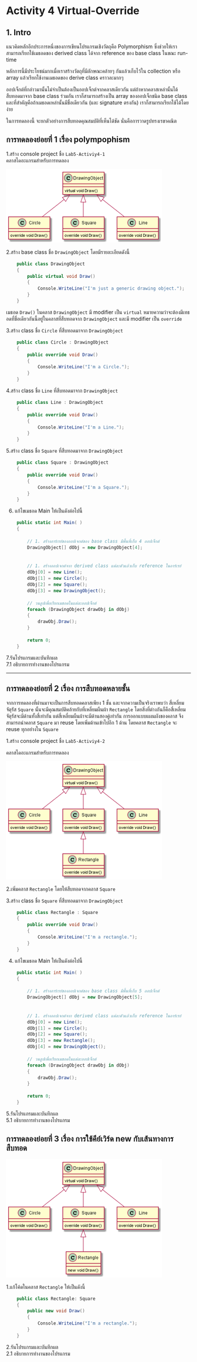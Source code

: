 # Activity 4 Virtual-Override

## 1. Intro

แนวคิดหลักอีกประการหนึ่งของการเขียนโปรแกรมเชิงวัตถุคือ Polymorphism ซึ่งช่วยให้เราสามารถเรียกใช้เมธอดของ derived class ได้จาก reference ของ base class ในขณะ run-time

หลักการนี้มีประโยชน์มากเมื่อเราสร้างวัตถุที่มีลักษณะคล้ายๆ กันแล้วเก็บไว้ใน collection หรือ array แล้วเรียกใช้งานเมธอดของ derive class คราวละมากๆ  

ออปเจ็กต์ที่กล่าวมานั้นไม่จำเป็นต้องเป็นออปเจ็กต์จากคลาสเดียวกัน แต่ถ้าหากคลาสเหล่านั้นได้สืบทอดมาจาก base class ร่วมกัน เราก็สามารถสร้างเป็น array ของออปเจ็กชนิด base class และที่สำคัญคือถ้าเมธอดเหล่านั้นมีชื่อเดียวกัน (และ signature ตรงกัน) เราก็สามารถเรียกใช้ได้โดยง่าย  

ในการทดลองนี้ จะยกตัวอย่างการสืบทอดคุณสมบัติที่เห็นได้ชัด นั่นคือการวาดรูปทรงเรขาคณิต

## การทดลองย่อยที่ 1 เรื่อง polympophism  

1.สร้าง console project ชื่อ `Lab5-Activiy4-1`  
คลาสไดอะแกรมสำหรับการทดลอง  

![diagram 1](./puml-diagram/diagram-Lab5-Activity4-1.png)


2.สร้าง base class ชื่อ `DrawingObject` โดยมีรายละเอียดดังนี้  

```C#
    public class DrawingObject
    {
        public virtual void Draw()
        {
            Console.WriteLine("I'm just a generic drawing object.");
        }
    }
```

เมธอด `Draw()` ในคลาส  `DrawingObject` มี modifier เป็น `virtual` หมายความว่าจะต้องมีเทธอดที่ชื่อเดียวกันนี้อยู่ในคลาสที่สืบทอดจาก  `DrawingObject` และมี modifier เป็น `override`

3.สร้าง class ชื่อ `Circle` ที่สืบทอดมาจาก `DrawingObject`

```C#
    public class Circle : DrawingObject
    {
        public override void Draw()
        {
            Console.WriteLine("I'm a Circle.");
        }
    }
```

4.สร้าง class ชื่อ `Line` ที่สืบทอดมาจาก `DrawingObject`

```C#
    public class Line : DrawingObject
    {
        public override void Draw()
        {
            Console.WriteLine("I'm a Line.");
        }
    }
```

5.สร้าง class ชื่อ `Square` ที่สืบทอดมาจาก `DrawingObject`

```C#
    public class Square : DrawingObject
    {
        public override void Draw()
        {
            Console.WriteLine("I'm a Square.");
        }
    }
```

6. แก้ไขเมธอด Main ให้เป็นดังต่อไปนี้

```C#
    public static int Main( )
    {

        // 1. สร้างอาร์เรย์ของออปเจกต์ของ base class มีพื้นที่เก็บ 4 ออปเจ็กต์ 
        DrawingObject[] dObj = new DrawingObject[4];


        // 1. สร้างออปเจกต์จาก derived class แต่ละตัวแล้วเก็บ reference ในอาร์เรย์ 
        dObj[0] = new Line();
        dObj[1] = new Circle();
        dObj[2] = new Square();
        dObj[3] = new DrawingObject();

        // วนลูปเพื่อเรียกเมธอดในแต่ละออปเจ็กต์
        foreach (DrawingObject drawObj in dObj)
        {
            drawObj.Draw();
        }

        return 0;
    }
```

7.รันโปรแกรมและบันทึกผล  
7.1 อธิบายการทำงานของโปรแกรม  

---

## การทดลองย่อยที่ 2 เรื่อง การสืบทอดหลายชั้น  


จากการทดลองที่ผ่านมาจะเป็นการสืบทอดคลาสเพียง 1 ชั้น และจากความเป็นจริงเราพบว่า สี่เหลี่ยมจัตุรัส `Square` นั้นจะมีคุณสมบัติคล้ายกับที่เหลี่ยมผืนผ้า `Rectangle` โดยสิ่งที่ต่างกันก็คือสี่เหลี่ยมจัตุรัสจะมีด้านทั้งสี่เท่ากัน แต่สี่เหลี่ยมผืนผ้าจะมีด้านสองคู่เท่ากัน
การออกแบบแผนผังของคลาส จึงสามารถนำคลาส `Square` มา reuse โดยเพิ่มด้านเข้าไปอีก 1 ด้าน โดยคลาส `Rectangle` จะ reuse ทุกอย่างใน `Square`

1.สร้าง console project ชื่อ `Lab5-Activiy4-2`  

คลาสไดอะแกรมสำหรับการทดลอง  

![diagram 2](./puml-diagram/diagram-Lab5-Activity4-2.png) 

2.เพิ่มคลาส `Rectangle` โดยให้สืบทอดจากคลาส  `Square`

3.สร้าง class ชื่อ `Square` ที่สืบทอดมาจาก `DrawingObject`

```C#
    public class Rectangle : Square
    {
        public override void Draw()
        {
            Console.WriteLine("I'm a rectangle.");
        }
    }
```

4. แก้ไขเมธอด Main ให้เป็นดังต่อไปนี้

```C#
    public static int Main( )
    {

        // 1. สร้างอาร์เรย์ของออปเจกต์ของ base class มีพื้นที่เก็บ 5 ออปเจ็กต์ 
        DrawingObject[] dObj = new DrawingObject[5];


        // 1. สร้างออปเจกต์จาก derived class แต่ละตัวแล้วเก็บ reference ในอาร์เรย์ 
        dObj[0] = new Line();
        dObj[1] = new Circle();
        dObj[2] = new Square();
        dObj[3] = new Rectangle();
        dObj[4] = new DrawingObject();

        // วนลูปเพื่อเรียกเมธอดในแต่ละออปเจ็กต์
        foreach (DrawingObject drawObj in dObj)
        {
            drawObj.Draw();
        }

        return 0;
    }
```

5.รันโปรแกรมและบันทึกผล  
5.1 อธิบายการทำงานของโปรแกรม  


## การทดลองย่อยที่ 3 เรื่อง การใช้คีย์เวิร์ด new กับเส้นทางการสืบทอด

![diagram 3](./puml-diagram/diagram-Lab5-Activity4-3.png) 


1.แก้โค้ดในคลาส `Rectangle` ให้เป็นดังนี้

```C#
    public class Rectangle: Square
    {
        public new void Draw()
        {
            Console.WriteLine("I'm a rectangle.");
        }
    }
```

2.รันโปรแกรมและบันทึกผล  
2.1 อธิบายการทำงานของโปรแกรม  
